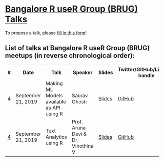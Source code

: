 # [Bangalore R useR Group (BRUG) Talks](https://www.meetup.com/BengaluRu-use-R-gRoup/)

To propose a talk, please [fill in this form](https://forms.gle/NoidzspucV4rveF5A)!

## List of talks at Bangalore R useR Group (BRUG) meetups (in reverse chronological order):

<table>
  <tr>
    <th>#</th>
    <th>Date</th>
    <th>Talk</th>
    <th>Speaker</th>
    <th>Slides</th>
    <th>Twitter/GitHub/LinkedIn handle</th>
    <th>YouTube URL</th>
  </tr>
  <tr>
    <td><a href="https://www.meetup.com/BengaluRu-use-R-gRoup/events/264863223/">4</a></td>
    <td>September 21, 2019</td>
    <td>Making ML Models available as API using R</td>
    <td>Saurav Ghosh</td>
    <td><a href="https://github.com/sauravg94/plumber-brug">Slides</a></td>
    <td><a href="https://github.com/sauravg94">GitHub</a></td>
    <td><a href="https://www.youtube.com/watch?v=6ZGefYmiQDI">YouTube</a></td>
  </tr>
   <tr>
    <td><a href="https://www.meetup.com/BengaluRu-use-R-gRoup/events/264863223/">4</a></td>
    <td>September 21, 2019</td>
    <td>Text Analytics using R</td>
    <td>Prof. Aruna Devi & Dr. Vinothina V</td>
    <td><a href="">Slides</a></td>
    <td><a href="">GitHub</a></td>
    <td><a href="https://www.youtube.com/watch?v=fC2BKrutF2c">YouTube</a></td>
  </tr>

</table>
